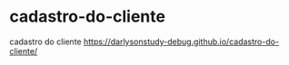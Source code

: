 # cadastro-do-cliente
cadastro do cliente https://darlysonstudy-debug.github.io/cadastro-do-cliente/
